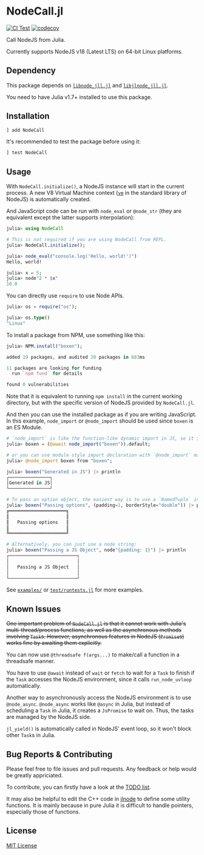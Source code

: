 # NodeCall.jl

[![CI Test](https://github.com/sunoru/NodeCall.jl/actions/workflows/CI.yml/badge.svg)](https://github.com/sunoru/NodeCall.jl/actions/workflows/CI.yml)
[![codecov](https://codecov.io/gh/sunoru/NodeCall.jl/branch/main/graph/badge.svg?token=8VQGZEMHAI)](https://codecov.io/gh/sunoru/NodeCall.jl)

Call NodeJS from Julia.

Currently supports NodeJS v18 (Latest LTS) on 64-bit Linux platforms.

## Dependency

This package depends on [`libnode_jll.jl`](https://github.com/JuliaBinaryWrappers/libnode_jll.jl)
and [`libjlnode_jll.jl`](https://github.com/JuliaBinaryWrappers/libjlnode_jll.jl).

You need to have Julia v1.7+ installed to use this package.

## Installation

```julia
] add NodeCall
```

It's recommended to test the package before using it:
```julia
] test NodeCall
```

## Usage

With `NodeCall.initialize()`, a NodeJS instance will start in the current process.
A new V8 Virtual Machine context
([`vm`](https://nodejs.org/docs/latest-v16.x/api/vm.html) in the standard library of NodeJS)
is automatically created.

And JavaScript code can be run with `node_eval` or `@node_str`
(they are equivalent except the latter supports interpolation):

```julia
julia> using NodeCall

# This is not required if you are using NodeCall from REPL.
julia> NodeCall.initialize();

julia> node_eval("console.log('Hello, world!')")
Hello, world!

julia> x = 5;
julia> node"2 * $x"
10.0
```

You can directly use `require` to use Node APIs.
```julia
julia> os = require("os");

julia> os.type()
"Linux"
```

To install a package from NPM, use something like this:
```julia
julia> NPM.install("boxen");

added 19 packages, and audited 20 packages in 683ms

11 packages are looking for funding
  run `npm fund` for details

found 0 vulnerabilities
```
Note that it is equivalent to running `npm install` in the current working directory, but with
the specific version of NodeJS provided by `NodeCall.jl`.

And then you can use the installed package as if you are writing JavaScript.
In this example, `node_import` or `@node_import` should be used since `boxen` is an ES Module.

```julia
# `node_import` is like the function-like dynamic import in JS, so it is asynchronous and should be awaited.
julia> boxen = (@await node_import("boxen")).default;

# or you can use module style import declaration with `@node_import` macro.
julia> @node_import boxen from "boxen";

julia> boxen("Generated in JS") |> println
┌───────────────┐
│Generated in JS│
└───────────────┘

# To pass an option object, the easiest way is to use a `NamedTuple` in Julia:
julia> boxen("Passing options", (padding=1, borderStyle="double")) |> println
╔═════════════════════╗
║                     ║
║   Passing options   ║
║                     ║
╚═════════════════════╝

# Alternatively, you can just use a node string:
julia> boxen("Passing a JS Object", node"{padding: 1}") |> println
┌─────────────────────────┐
│                         │
│   Passing a JS Object   │
│                         │
└─────────────────────────┘
```

See [`examples/`](./examples) or [`test/runtests.jl`](./test/runtests.jl) for more examples.

## Known Issues

~~One important problem of `NodeCall.jl` is that it cannot work with Julia's
multi-thread/process functions, as well as the asynchronous methods involving `Task`s.
However, asynchronous features in NodeJS (`Promise`s) works fine by
awaiting them explicitly.~~

You can now use `@threadsafe f(args...)` to make/call a function in a threadsafe manner.

You have to use `@await` instead of `wait` or `fetch` to wait for a `Task` to finish if
the `Task` accesses the NodeJS environment, since it calls `run_node_uvloop` automatically.

Another way to asynchronously access the NodeJS environment is to use `@node_async`.
`@node_async` works like `@async` in Julia, but instead of scheduling a `Task` in Julia,
it creates a `JsPromise` to wait on. Thus, the tasks are managed by the NodeJS side.

`jl_yield()` is automatically called in NodeJS' event loop, so it won't block other `Task`s in Julia.

## Bug Reports & Contributing

Please feel free to file issues and pull requests. Any feedback or help would be greatly appriciated.

To contribute, you can firstly have a look at the [TODO list](https://github.com/sunoru/NodeCall.jl/issues/3).

It may also be helpful to edit the C++ code in [jlnode](https://github.com/sunoru/jlnode)
to define some utility functions.
It is mainly because in pure Julia it is difficult to handle pointers, especially those of functions.

## License

[MIT License](./LICENSE)
